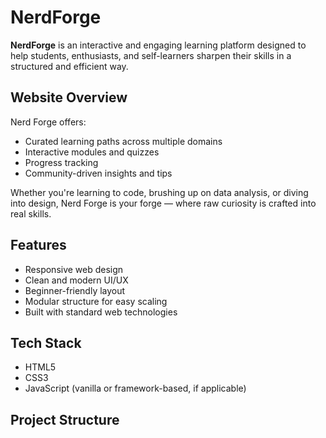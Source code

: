 # NerdForge

**NerdForge** is an interactive and engaging learning platform designed to help students, enthusiasts, and self-learners sharpen their skills in a structured and efficient way.

## Website Overview

Nerd Forge offers:
- Curated learning paths across multiple domains
- Interactive modules and quizzes
- Progress tracking
- Community-driven insights and tips

Whether you're learning to code, brushing up on data analysis, or diving into design, Nerd Forge is your forge — where raw curiosity is crafted into real skills.

## Features

- Responsive web design
- Clean and modern UI/UX
- Beginner-friendly layout
- Modular structure for easy scaling
- Built with standard web technologies

## Tech Stack

- HTML5
- CSS3
- JavaScript (vanilla or framework-based, if applicable)

## Project Structure

